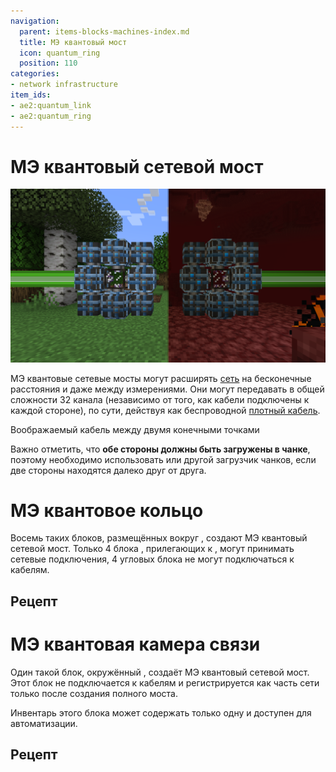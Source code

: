 ```yaml
---
navigation:
  parent: items-blocks-machines-index.md
  title: МЭ квантовый мост
  icon: quantum_ring
  position: 110
categories:
- network infrastructure
item_ids:
- ae2:quantum_link
- ae2:quantum_ring
---
```


# МЭ квантовый сетевой мост

![Сформированный МЭ квантовый сетевой мост](../assets/diagrams/quantum_bridge_demonstration.png)

МЭ квантовые сетевые мосты могут расширять [сеть](../ae2-mechanics/me-network-connections.md) на бесконечные расстояния и даже между измерениями. Они могут передавать в общей сложности 32 канала (независимо от того, как кабели подключены к каждой стороне), по сути, действуя как беспроводной [плотный кабель](cables.md#dense-cable).

<GameScene zoom="4" background="transparent">
  <ImportStructure src="../assets/assemblies/quantum_bridge_internal_structure_1.snbt" />
  <IsometricCamera yaw="195" pitch="30" />
</GameScene>

<GameScene zoom="4" background="transparent">
  <ImportStructure src="../assets/assemblies/quantum_bridge_internal_structure_2.snbt" />
  <BoxAnnotation color="#33dd33" min="1 1 1" max="6 2 3">
        Воображаемый кабель между двумя конечными точками
  </BoxAnnotation>
  <IsometricCamera yaw="195" pitch="30" />
</GameScene>

Важно отметить, что **обе стороны должны быть загружены в чанке**, поэтому необходимо использовать <ItemLink id="spatial_anchor" /> или другой загрузчик чанков, если две стороны находятся далеко друг от друга.

# МЭ квантовое кольцо

<BlockImage id="quantum_ring" scale="8" />

Восемь таких блоков, размещённых вокруг <ItemLink id="quantum_link" />, создают МЭ квантовый сетевой мост. Только 4 блока <ItemLink id="quantum_ring" />, прилегающих к <ItemLink id="quantum_link" />, могут принимать сетевые подключения, 4 угловых блока не могут подключаться к кабелям.

## Рецепт

<RecipeFor id="quantum_ring" />

# МЭ квантовая камера связи

<BlockImage id="quantum_link" scale="8" />

Один такой блок, окружённый <ItemLink id="quantum_ring" />, создаёт МЭ квантовый сетевой мост. Этот блок не подключается к кабелям и регистрируется как часть сети только после создания полного моста.

Инвентарь этого блока может содержать только одну <ItemLink id="quantum_entangled_singularity" /> и доступен для автоматизации.

## Рецепт

<RecipeFor id="quantum_link" />